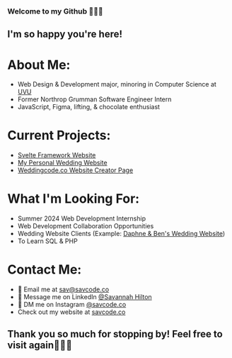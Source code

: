 ### Welcome to my Github 👋🏻🤓
## I'm so happy you're here!

# About Me:
- Web Design & Development major, minoring in Computer Science at [UVU](https://www.uvu.edu/)
- Former Northrop Grumman Software Engineer Intern
- JavaScript, Figma, lifting, & chocolate enthusiast

# Current Projects:
- [Svelte Framework Website](https://dwdd3770.vercel.app/)
- [My Personal Wedding Website](https://www.figma.com/file/l1zuKxJm9iuOP4csy2piHu/Preston-Sav-Wedding-Website?type=design&node-id=0%3A1&mode=design&t=gMZZQg0BNPWlHPno-1)
- [Weddingcode.co Website Creator Page](https://www.figma.com/file/AqO3zC0OngrydXADkeFxNN/weddingcode.co-Site-Design?type=design&node-id=0%3A1&mode=design&t=pE2gJqZPSUQFA7w7-1)

# What I'm Looking For:
- Summer 2024 Web Development Internship
- Web Development Collaboration Opportunities
- Wedding Website Clients (Example: [Daphne & Ben's Wedding Website](https://weddingcode.co/ben-daphne/index.html?nocache=1))
- To Learn SQL & PHP

# Contact Me:
- 📩 Email me at [sav@savcode.co](mailto:sav@savcode.co)
- 📲 Message me on LinkedIn [@Savannah Hilton](https://www.linkedin.com/in/savannah-hilton/)
- 💬 DM me on Instagram [@savcode.co](https://www.instagram.com/savcode.co/)
- Check out my website at [savcode.co](savcode.co)

## Thank you so much for stopping by! Feel free to visit again🙋🏻‍♀️
